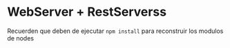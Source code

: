 # WebServer + RestServerss

Recuerden que deben de ejecutar `npm install` para reconstruir los
modulos de nodes
